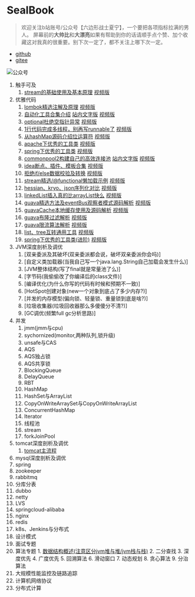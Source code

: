 # SealBook

> 欢迎关注b站账号/公众号【六边形战士夏宁】，一个要把各项指标拉满的男人。
屏幕前的**大帅比**和**大漂亮**如果有帮助到你的话请顺手点个赞、加个收藏这对我真的很重要。别下次一定了，都不关注上哪下次一定。
* [github](https://github.com/edanlx/SealBook)
* [gitee](https://gitee.com/seal_li/SealBook)

![公众号](http://seal_li.gitee.io/sealbook/pic/wechat.jpg)
  1. 触手可及
        1. [stream的基础使用及基本原理](./00greenhand/01stream.mdd)  [视频版](https://www.bilibili.com/video/BV1BL4y1b7S5/)
  2. 优雅代码
        1. [lombok精选注解及原理](./01graceCode/01lombok.md)  [视频版](https://www.bilibili.com/video/BV13m4y1Q7GD/)
        2. [自动化工具合集介绍](./01graceCode/02junit.md)  [站内文字版](./01graceCode/02junit.md)   [视频版](https://www.bilibili.com/video/BV1Bq4y1174Q/)
        3. [optional杜绝空指针异常](./01graceCode/03optional.md)  [视频版](https://www.bilibili.com/video/BV1oy4y1r7r1/)
        4. [1行代码完成多线程，别再写runnable了](./01graceCode/04thread.md)  [视频版](https://www.bilibili.com/video/BV1jr4y1w7SH/)
        5. [从hashMap源码介绍位运算符](./01graceCode/05symbol.md)  [视频版](https://www.bilibili.com/video/BV1HL411V7ba/)
        6. [apache下优秀的工具类](./01graceCode/06apacheUtils.md)   [视频版](https://www.bilibili.com/video/BV1XR4y1u7FC/)
        7. [spring下优秀的工具类](./01graceCode/07springUtils.md)  [视频版](https://www.bilibili.com/video/BV1ia411z7rw/)
        8. [commonpool2构建自己的高效连接池](./01graceCode/08commonPool.md)  [站内文字版](./01graceCode/08commonPool.md)  [视频版](https://www.bilibili.com/video/BV1hP4y1E7jB)
        9. [idea断点、插件、模板合集](./01graceCode/09idea.md)  [视频版](https://www.bilibili.com/video/BV1pY41187rm)
        10. [拒绝if/else数据校验及转换](./01graceCode/10front.md) [视频版](https://www.bilibili.com/video/BV1TT4y117r3)
        11. [stream精选/@functional懒加载示例](./01graceCode/11stream.md)  [视频版](https://www.bilibili.com/video/BV1pT4y1m7vo)
        12. [hessian、kryo、json序列化对比](./01graceCode/12serialize.md)  [视频版](https://www.bilibili.com/video/BV11u41127bF)
        13. [linkedList插入真的比arrayList快么](./01graceCode/13listSpeed.md)  [视频版](https://www.bilibili.com/video/BV1UL4y1b7Ft)
        14. [guava精选方法及eventBus观察者模式源码解析](./01graceCode/14guava.md) [视频版](https://www.bilibili.com/video/BV1tY411h7mR)  
        15. [guavaCache本地缓存使用及源码解析](./01graceCode/15localeCache.md)  [视频版](https://www.bilibili.com/video/BV1PF411i7op)
        16. [guava布隆过滤解析](./01graceCode/16bloom.md)  [视频版](https://www.bilibili.com/video/BV1vL411c7UP)
        17. [guava限流算法解析](./01graceCode/17rate.md)  [视频版](https://www.bilibili.com/video/BV18b4y1J7bH/)
        18. [list、tree互转通用工具](./01graceCode/18treelist.md)  [视频版](https://www.bilibili.com/video/BV1534y1i72U/)
        19. [spring下优秀的工具类(进阶)](./01graceCode/19springloader.md)  [视频版](https://www.bilibili.com/video/BV1MY411b7ub/)
  2. JVM深度剖析及调优
        1. [双亲委派及其破坏(双亲委派都会说，破坏双亲委派你会吗)]
        2. [自定义类加载器(当我自己写一个java.lang.String自己加载会发生什么)]
        3. [JVM整体结构(写了final就是常量池了么)]
        4. [字节码(我偷偷改了你编译后的class文件)]
        5. [编译优化(为什么你写的代码有时候和预期不一致)]
        6. [HotSpot创建对象(new一个对象到底占了多少内存?)]
        7. [并发的内存模型(偏向锁、轻量锁、重量锁到底是啥?)]
        8. [垃圾收集器(垃圾回收器那么多傻傻分不清?)]
        9. [GC调优(频繁full gc分析思路)]
  3. 并发
        1. jmm(jmm与cpu)
        2. sychornized(monitor,两种队列,锁升级)
        3. unsafe与CAS
        4. AQS
        5. AQS独占锁
        6. AQS共享锁
        7. BlockingQueue
        8. DelayQueue
        9. RBT
        10. HashMap
        11. HashSet与ArrayList
        12. CopyOnWriteArraySet与CopyOnWriteArrayList
        13. ConcurrentHashMap
        14. Iterator
        15. 线程池
        16. stream
        17. forkJoinPool
  4. tomcat深度剖析及调优
        1. [tomcat主流程](./04tomcat/01bootstrap.md)
   5. mysql深度剖析及调优
   6. spring
   7. zookeeper
   8. rabbitmq
   9. 分库分表
   10. dubbo
   11. netty
   12. LVS
   13. springcloud-alibaba
   14. nginx
   15. redis
   16. k8s、Jenkins与分布式
   17. 设计模式
   18. 面试专题
  19. 算法专题
            1. [数据结构概述(注意区分jvm堆与堆/jvm栈与栈)](./arithmetic/structure.md)
            2. 二分查找
            3. 深度优先
            4. 广度优先
            5. 回溯算法
            6. 滑动窗口
            7. 动态规划
            8. 贪心算法
            9. 分治算法
  20. 大规模性能监控及链路追踪
  21. 计算机网络协议
  22. 分布式计算    